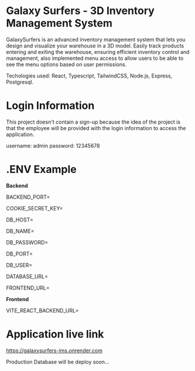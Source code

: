 # Galaxy Surfers - 3D Inventory Management System

GalaxySurfers is an advanced inventory management system that lets you design and visualize your warehouse in a 3D model. Easily track products entering and exiting the warehouse, ensuring efficient inventory control and management, also implemented menu access to allow users to be able to see the menu options based on user permissions.

Techologies used: React, Typescript, TailwindCSS, Node.js, Express, Postgresql.

# Login Information
This project doesn't contain a sign-up because the idea of the project is that the employee will be provided with the login information to access the application.

username: admin
password: 12345678

# .ENV Example
**Backend**

<p>BACKEND_PORT=</p>
<p>COOKIE_SECRET_KEY=</p>
<p>DB_HOST=</p>
<p>DB_NAME=</p>
<p>DB_PASSWORD=</p>
<p>DB_PORT=</p>
<p>DB_USER=</p>
<p>DATABASE_URL=</p>
<p>FRONTEND_URL=</p>

**Frontend**
<p>VITE_REACT_BACKEND_URL=</p>

# Application live link

https://galaxysurfers-ims.onrender.com

Production Database will be deploy soon...
